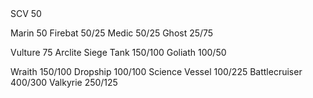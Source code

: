 <Command Center>
SCV 50

<Barrack>

Marin 50
Firebat 50/25
Medic 50/25
Ghost 25/75

<Factory>

Vulture 75
Arclite Siege Tank 150/100
Goliath 100/50

<Starport>

Wraith 150/100
Dropship 100/100
Science Vessel 100/225
Battlecruiser 400/300
Valkyrie 250/125
